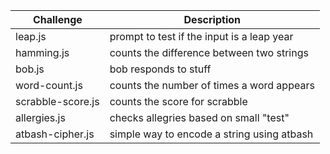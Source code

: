 
| Challenge              |             Description                     |
|------------------------|---------------------------------------------|
| leap.js                | prompt to test if the input is a leap year  |
| hamming.js             | counts the difference between two strings   |
| bob.js                 | bob responds to stuff                       |
| word-count.js          | counts the number of times a word appears   |
| scrabble-score.js      | counts the score for scrabble               |
| allergies.js           | checks allegries based on small "test"      |
| atbash-cipher.js       | simple way to encode a string using atbash  |
